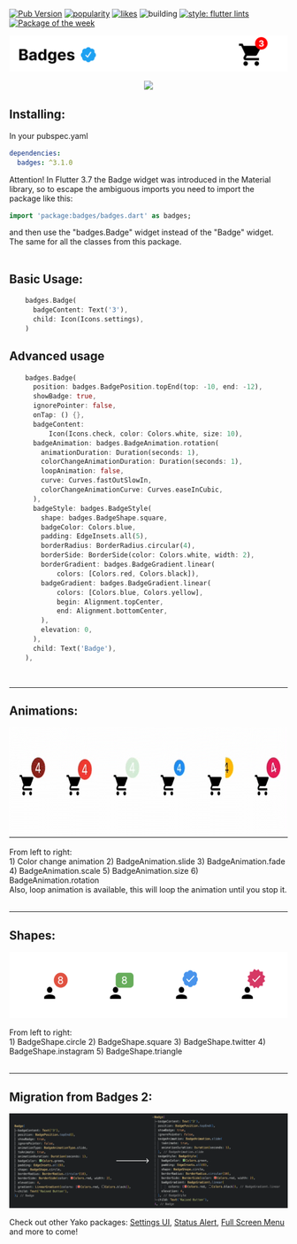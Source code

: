 [![Pub Version](https://img.shields.io/pub/v/badges?color=blueviolet)](https://pub.dev/packages/badges)
[![popularity](https://img.shields.io/pub/popularity/badges?logo=dart)](https://pub.dev/packages/badges/score)
[![likes](https://img.shields.io/pub/likes/badges?logo=dart)](https://pub.dev/packages/badges/score)
![building](https://github.com/yako-dev/flutter_badges/actions/workflows/code-quality-tests.yml/badge.svg)
[![style: flutter lints](https://img.shields.io/badge/style-flutter__lints-blue)](https://pub.dev/packages/flutter_lints)
[![Package of the week](https://img.shields.io/badge/Package%20of-the%20week-orange)](https://youtu.be/_CIHLJHVoN8)




<p align="center">
  <img src="https://github.com/yako-dev/flutter_badges/blob/master/images/readme_header.png?raw=true">
</p>
<p align="center">
  <img src="https://github.com/yako-dev/flutter_badges/blob/master/images/showcase.gif?raw=true" height="600px">
</p>


## Installing:
In your pubspec.yaml
```yaml
dependencies:
  badges: ^3.1.0
```
Attention! In Flutter 3.7 the Badge widget was introduced in the Material library, so to escape the ambiguous imports you need to import the package like this:
```dart
import 'package:badges/badges.dart' as badges;
```
and then use the "badges.Badge" widget instead of the "Badge" widget. The same for all the classes from this package.
<br>
<br>

## Basic Usage:
```dart
    badges.Badge(
      badgeContent: Text('3'),
      child: Icon(Icons.settings),
    )
```
## Advanced usage
```dart
    badges.Badge(
      position: badges.BadgePosition.topEnd(top: -10, end: -12),
      showBadge: true,
      ignorePointer: false,
      onTap: () {},
      badgeContent:
          Icon(Icons.check, color: Colors.white, size: 10),
      badgeAnimation: badges.BadgeAnimation.rotation(
        animationDuration: Duration(seconds: 1),
        colorChangeAnimationDuration: Duration(seconds: 1),
        loopAnimation: false,
        curve: Curves.fastOutSlowIn,
        colorChangeAnimationCurve: Curves.easeInCubic,
      ),
      badgeStyle: badges.BadgeStyle(
        shape: badges.BadgeShape.square,
        badgeColor: Colors.blue,
        padding: EdgeInsets.all(5),
        borderRadius: BorderRadius.circular(4),
        borderSide: BorderSide(color: Colors.white, width: 2),
        borderGradient: badges.BadgeGradient.linear(
            colors: [Colors.red, Colors.black]),
        badgeGradient: badges.BadgeGradient.linear(
            colors: [Colors.blue, Colors.yellow],
            begin: Alignment.topCenter,
            end: Alignment.bottomCenter,
        ),
        elevation: 0,
      ),
      child: Text('Badge'),
    ),
```

<br>

---

## Animations:

<p align="center">
  <img src="https://github.com/yako-dev/flutter_badges/blob/master/images/badge_animations_preview.gif?raw=true" height="200px">
</p>
From left to right:<br>
1) Color change animation
2) BadgeAnimation.slide
3) BadgeAnimation.fade
4) BadgeAnimation.scale
5) BadgeAnimation.size
6) BadgeAnimation.rotation
<br>
Also, loop animation is available, this will loop the animation until you stop it.
<br><br>

---

## Shapes:

<p align="center">
  <img src="https://github.com/yako-dev/flutter_badges/blob/master/images/badge_shapes_preview.png?raw=true" height="120px">
</p>
From left to right:<br>
1) BadgeShape.circle
2) BadgeShape.square
3) BadgeShape.twitter
4) BadgeShape.instagram
5) BadgeShape.triangle
<br><br>

---

## Migration from Badges 2:

<p align="center">
  <img src="https://github.com/yako-dev/flutter_badges/blob/master/images/migration_guide.png?raw=true">
</p>

Check out other Yako packages:
[Settings UI](https://pub.dev/packages/settings_ui),
[Status Alert](https://pub.dev/packages/status_alert), 
[Full Screen Menu](https://pub.dev/packages/full_screen_menu) and more to come!